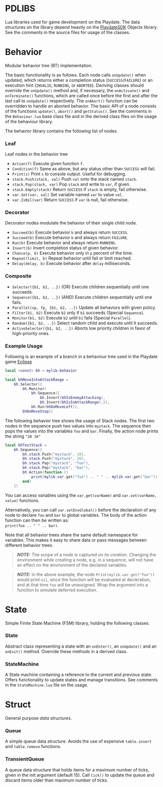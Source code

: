 # PDLIBS
Lua libraries used for game development on the Playdate.
The data structures on the library depend heavily on the [PlaydateSDK](https://sdk.play.date/) Objects library.
See the comments in the source files for usage of the classes.


# Behavior
Modular behavior tree (BT) implementation.

The basic functionality is as follows. Each node calls `onUpdate()` when updated, which returns either a completion status (`SUCCESS`/`FAILURE`) or an execution hint (`INVALID`, `RUNNING`, or `ABORTED`). 
Deriving classes should override the `onUpdate()` method and, if necessary, the `onActivate()` and `onTerminate()` functions, which are called once before the first and after the last call to `onUpdate()` respectively. 
The `onAbort()` function can be overridden to handle an aborted behavior.
The basic API of a node consists of the functions `update()`, `abort()` and `getStatus()`.
See the comments in the `Behaviour.lua` base class file and in the derived class files on the usage of the behaviour library.

The behavior library contains the following list of nodes.

### Leaf
Leaf nodes in the behavior tree
* `Action(f)` Execute given function `f`.
* `Condition(f)` Same as above, but any status other than `SUCCESS` will fail.
* `Print(s)` Print `s` to console output. Useful for debugging. 
* `stack.Push(stack, val)` Push `val` onto the stack named `stack`.
* `stack.Pop(stack, var)` Pop `stack` and write to `var`, if given.
* `stack.Empty(stack)` Return `SUCCESS` if `stack` is empty, fail otherwise. 
* `var.Set(var, val)` Set variable named `var` to value `val`.
* `var.IsNil(var)` Return `SUCCESS` if `var` is null, fail otherwise.

### Decorator
Decorator nodes modulate the behavior of their single child node.
* `Succeed(b)` Execute behavior `b` and always return `SUCCESS`.
* `Succeed(b)` Execute behavior `b` and always return `FAILURE`.
* `Run(b)` Execute behavior and always return `RUNNING`.
* `Invert(b)` Invert completion status of given behavior.
* `Chance(p, b)` Execute behavior only in `p` percent of the time.
* `Repeat(limit, b)` Repeat behavior until fail or limit reached.
* `Delay(delay, b)` Execute behavior after `delay` milliseconds.

### Composite
* `Selector({b1, b2, ..})` (OR) Execute children sequentially until one succeeds.
* `Sequence({b1, b2, ..})` (AND) Execute children sequentially until one fails.
* `Parallel(sp, fp, {b1, b2, ..})` Update all behaviors with given policy.
* `Filter(b1, b2)` Execute `b2` only if `b1` succeeds (Special `Sequence`).
* `Monitor(b1, b2)` Execute `b2` until `b1` fails (Special `Parallel`).
* `Random({b1, b2, ..})` Select random child and execute until it succeeds.
* `ActiveSelector({b1, b2, ..})` Aborts low priority children in favor of high-priority ones.

### Example Usage
Following is an example of a branch in a behaviour tree used in the Playdate game [Eclipse](https://berate.itch.io/eclipse)
```lua
local <const> bh = mylib.behavior
-- ...
local bhMoveIntoAttackRange = 
    bh.Selector({
        bh.Monitor(
            bh.Sequence({
                bh.Invert(bhIsEnemyAttacking),
                bh.Invert(bhIsInAttackRange),}),
            bh.Run(bhDoMoveLeft)),
        bhDoMoveStop})
```

The following behavior tree shows the usage of Stack nodes. 
The first two nodes in the sequence push two values into `mystack`. 
The sequence then pops the values into the variables `foo` and `bar`.
Finally, the action node prints the string `"20 10"`

```lua
local bhTestStack = 
    bh.Sequence({
        bh.stack.Push("mystack", 10),
        bh.stack.Push("mystack", 20),
        bh.stack.Pop("mystack", "foo"),
        bh.stack.Pop("mystack", "bar"),
        bh.Action(function ()
            print(mylib.var.get("foo") .. " " .. mylib.var.get("bar"))
        end)
    })
```

You can access variables using the `var.get(varName)` and `var.set(varName, value)` functions.

Alternatively, you can call `var.setEnvGlobal()` before the declaration of any node to declare `foo` and `bar` to global variables.
The body of the action function can then be written as: </br>
`print(foo .. " " .. bar)`.

Note that all behavior trees share the same default namespace for variables. 
This makes it easy to share data or pass messages between different behavior trees. 

> **_NOTE:_**  The scope of a node is captured on its *creation*. Changing the environment *while* creating a node, e.g. in a sequence, will not have an effect on the environment of the declared variables. 

> **_NOTE:_** In the above example, the node `Print(mylib.var.get("foo"))` would print `nil`, since the function will be evaluated at decleration, and at that time `foo` will be unassigned. Wrap the argument into a function to simulate deferred execution.


# State
Simple Finite State Machine (FSM) library, holding the following classes.
### State
Abstract class representing a state with an `onEnter()`, an `onUpdate()` and an `onExit()` method. 
Override these methods in a derived class.

### StateMachine
A State machine containing a reference to the current and previous state. 
Offers functionality to update states and manage transitions. See comments in the `StateMachine.lua` file on the usage.


# Struct
General purpose *data structures*.
### Queue
A simple queue data structure. Avoids the use of expensive `table.insert` and `table.remove` functions.

### TransientQueue
A queue data structure that holds items for a maximum number of ticks, given in the init argument (default 15).
Call `tick()` to update the queue and discard items older than maximum number of ticks.